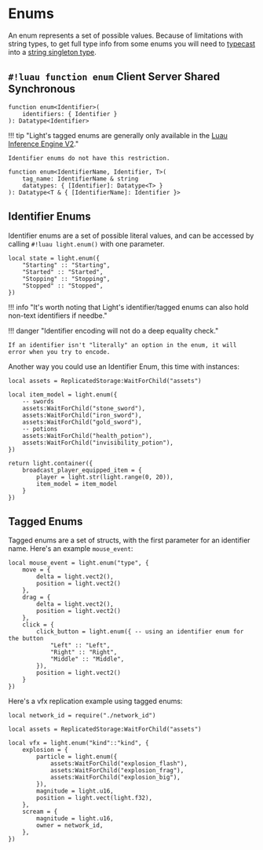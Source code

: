 # Enums

An enum represents a set of possible values. Because of limitations with string types, to get full type info from some
enums you will need to [typecast](https://luau.org/typecheck#type-casts) into a
[string singleton type](https://luau.org/typecheck#singleton-types-aka-literal-types).

## `#!luau function enum` <span class="md-tag md-tag-icon md-tag--client">Client</span> <span class="md-tag md-tag-icon md-tag--server">Server</span> <span class="md-tag md-tag-icon md-tag--shared">Shared</span> <span class="md-tag md-tag-icon md-tag--sync">Synchronous</span>

```luau
function enum<Identifier>(
    identifiers: { Identifier }
): Datatype<Identifier>
```

!!! tip "Light's tagged enums are generally only available in the [Luau Inference Engine V2](https://devforum.roblox.com/t/new-type-solver-beta/3155804)."

    Identifier enums do not have this restriction.

```luau
function enum<IdentifierName, Identifier, T>(
    tag_name: IdentifierName & string
    datatypes: { [Identifier]: Datatype<T> }
): Datatype<T & { [IdentifierName]: Identifier }>
```

## Identifier Enums

Identifier enums are a set of possible literal values, and can be accessed by calling `#!luau light.enum()` with one
parameter.

```luau
local state = light.enum({
    "Starting" :: "Starting",
    "Started" :: "Started",
    "Stopping" :: "Stopping",
    "Stopped" :: "Stopped",
})
```

!!! info "It's worth noting that Light's identifier/tagged enums can also hold non-text identifiers if needbe."

!!! danger "Identifier encoding will not do a deep equality check."

    If an identifier isn't "literally" an option in the enum, it will error when you try to encode.

Another way you could use an Identifier Enum, this time with instances:

```luau
local assets = ReplicatedStorage:WaitForChild("assets")

local item_model = light.enum({
    -- swords
    assets:WaitForChild("stone_sword"),
    assets:WaitForChild("iron_sword"),
    assets:WaitForChild("gold_sword"),
    -- potions
    assets:WaitForChild("health_potion"),
    assets:WaitForChild("invisibility_potion"),
})

return light.container({
    broadcast_player_equipped_item = {
        player = light.str(light.range(0, 20)),
        item_model = item_model
    }
})
```

## Tagged Enums

Tagged enums are a set of structs, with the first parameter for an identifier name. Here's an example `mouse_event`:

```luau
local mouse_event = light.enum("type", {
    move = {
        delta = light.vect2(),
        position = light.vect2()
    },
    drag = {
        delta = light.vect2(),
        position = light.vect2()
    },
    click = {
        click_button = light.enum({ -- using an identifier enum for the button
            "Left" :: "Left",
            "Right" :: "Right",
            "Middle" :: "Middle",
        }),
        position = light.vect2()
    }
})
```

Here's a vfx replication example using tagged enums:

```luau title="net/vfx_replication (ModuleScript)"
local network_id = require("./network_id")

local assets = ReplicatedStorage:WaitForChild("assets")

local vfx = light.enum("kind"::"kind", {
    explosion = {
        particle = light.enum({
            assets:WaitForChild("explosion_flash"),
            assets:WaitForChild("explosion_frag"),
            assets:WaitForChild("explosion_big"),
        }),
        magnitude = light.u16,
        position = light.vect(light.f32),
    },
    scream = {
        magnitude = light.u16,
        owner = network_id,
    },
})
```
